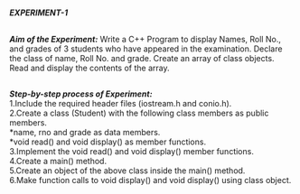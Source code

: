 #
**_EXPERIMENT-1_**
##
**_Aim of the Experiment:_**
Write a C++ Program to display Names, Roll No., and grades of 3 students who have appeared
in the examination. Declare the class of name, Roll No. and grade. Create an array of class
objects. Read and display the contents of the array.

##
**_Step-by-step process of Experiment:_**<br/>
1.Include the required header files (iostream.h and conio.h).<br/>
2.Create a class (Student) with the following class members as public members.<br/>
  *name, rno and grade as data members.<br/>
  *void read() and void display() as member functions.<br/>
3.Implement the void read() and void display() member functions.<br/>
4.Create a main() method.<br/>
5.Create an object of the above class inside the main() method.<br/>
6.Make function calls to void display() and void display() using class object.<br/>

